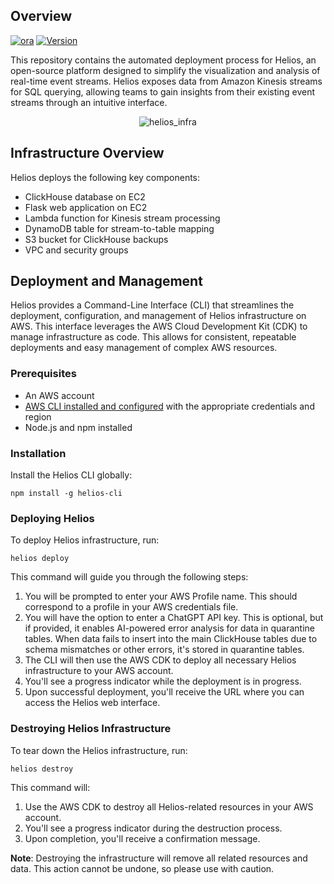 ## Overview

[![ora](https://img.shields.io/npm/v/ora.svg)](https://www.npmjs.com/package/ora)
[![Version](https://img.shields.io/npm/v/helios-cli.svg)](https://www.npmjs.com/package/helios-cli)

This repository contains the automated deployment process for Helios, an open-source platform designed to simplify the visualization and analysis of real-time event streams. Helios exposes data from Amazon Kinesis streams for SQL querying, allowing teams to gain insights from their existing event streams through an intuitive interface.

<p align="center">
  <img 
    src="https://github.com/helios-platform/helios-platform.github.io/blob/main/docs/public/case_study/full_full_color.png"
    alt="helios_infra"
  >
</p>

## Infrastructure Overview

Helios deploys the following key components:

- ClickHouse database on EC2
- Flask web application on EC2
- Lambda function for Kinesis stream processing
- DynamoDB table for stream-to-table mapping
- S3 bucket for ClickHouse backups
- VPC and security groups

## Deployment and Management

Helios provides a Command-Line Interface (CLI) that streamlines the deployment, configuration, and management of Helios infrastructure on AWS. This interface leverages the AWS Cloud Development Kit (CDK) to manage infrastructure as code. This allows for consistent, repeatable deployments and easy management of complex AWS resources.

### Prerequisites

- An AWS account
- [AWS CLI installed and configured](https://docs.aws.amazon.com/cli/latest/userguide/cli-configure-files.html) with the appropriate credentials and region
- Node.js and npm installed

### Installation

Install the Helios CLI globally:

```
npm install -g helios-cli
```

### Deploying Helios

To deploy Helios infrastructure, run:

```
helios deploy
```

This command will guide you through the following steps:

1. You will be prompted to enter your AWS Profile name. This should correspond to a profile in your AWS credentials file.
2. You will have the option to enter a ChatGPT API key. This is optional, but if provided, it enables AI-powered error analysis for data in quarantine tables. When data fails to insert into the main ClickHouse tables due to schema mismatches or other errors, it's stored in quarantine tables.
3. The CLI will then use the AWS CDK to deploy all necessary Helios infrastructure to your AWS account.
4. You'll see a progress indicator while the deployment is in progress.
5. Upon successful deployment, you'll receive the URL where you can access the Helios web interface.

### Destroying Helios Infrastructure

To tear down the Helios infrastructure, run:

```
helios destroy
```

This command will:

1. Use the AWS CDK to destroy all Helios-related resources in your AWS account.
2. You'll see a progress indicator during the destruction process.
3. Upon completion, you'll receive a confirmation message.

**Note**: Destroying the infrastructure will remove all related resources and data. This action cannot be undone, so please use with caution.
